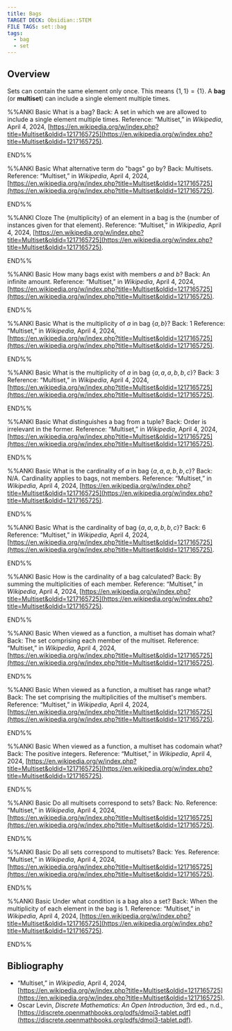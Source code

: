 ```yaml
---
title: Bags
TARGET DECK: Obsidian::STEM
FILE TAGS: set::bag
tags:
  - bag
  - set
---
```


## Overview

Sets can contain the same element only once. This means $\{1, 1\} = \{1\}$. A **bag** (or **multiset**) can include a single element multiple times.

%%ANKI
Basic
What is a bag?
Back: A set in which we are allowed to include a single element multiple times.
Reference: “Multiset,” in _Wikipedia_, April 4, 2024, [https://en.wikipedia.org/w/index.php?title=Multiset&oldid=1217165725](https://en.wikipedia.org/w/index.php?title=Multiset&oldid=1217165725).
<!--ID: 1720360266774-->
END%%

%%ANKI
Basic
What alternative term do "bags" go by?
Back: Multisets.
Reference: “Multiset,” in _Wikipedia_, April 4, 2024, [https://en.wikipedia.org/w/index.php?title=Multiset&oldid=1217165725](https://en.wikipedia.org/w/index.php?title=Multiset&oldid=1217165725).
<!--ID: 1720360266800-->
END%%

%%ANKI
Cloze
The {multiplicity} of an element in a bag is the {number of instances given for that element}.
Reference: “Multiset,” in _Wikipedia_, April 4, 2024, [https://en.wikipedia.org/w/index.php?title=Multiset&oldid=1217165725](https://en.wikipedia.org/w/index.php?title=Multiset&oldid=1217165725).
<!--ID: 1720360266806-->
END%%

%%ANKI
Basic
How many bags exist with members $a$ and $b$?
Back: An infinite amount.
Reference: “Multiset,” in _Wikipedia_, April 4, 2024, [https://en.wikipedia.org/w/index.php?title=Multiset&oldid=1217165725](https://en.wikipedia.org/w/index.php?title=Multiset&oldid=1217165725).
<!--ID: 1720360266813-->
END%%

%%ANKI
Basic
What is the multiplicity of $a$ in bag $\{a, b\}$?
Back: $1$
Reference: “Multiset,” in _Wikipedia_, April 4, 2024, [https://en.wikipedia.org/w/index.php?title=Multiset&oldid=1217165725](https://en.wikipedia.org/w/index.php?title=Multiset&oldid=1217165725).
<!--ID: 1720360266819-->
END%%

%%ANKI
Basic
What is the multiplicity of $a$ in bag $\{a, a, a, b, b, c\}$?
Back: $3$
Reference: “Multiset,” in _Wikipedia_, April 4, 2024, [https://en.wikipedia.org/w/index.php?title=Multiset&oldid=1217165725](https://en.wikipedia.org/w/index.php?title=Multiset&oldid=1217165725).
<!--ID: 1720360266825-->
END%%

%%ANKI
Basic
What distinguishes a bag from a tuple?
Back: Order is irrelevant in the former.
Reference: “Multiset,” in _Wikipedia_, April 4, 2024, [https://en.wikipedia.org/w/index.php?title=Multiset&oldid=1217165725](https://en.wikipedia.org/w/index.php?title=Multiset&oldid=1217165725).
<!--ID: 1720360266830-->
END%%

%%ANKI
Basic
What is the cardinality of $a$ in bag $\{a, a, a, b, b, c\}$?
Back: N/A. Cardinality applies to bags, not members.
Reference: “Multiset,” in _Wikipedia_, April 4, 2024, [https://en.wikipedia.org/w/index.php?title=Multiset&oldid=1217165725](https://en.wikipedia.org/w/index.php?title=Multiset&oldid=1217165725).
<!--ID: 1720360266835-->
END%%

%%ANKI
Basic
What is the cardinality of bag $\{a, a, a, b, b, c\}$?
Back: $6$
Reference: “Multiset,” in _Wikipedia_, April 4, 2024, [https://en.wikipedia.org/w/index.php?title=Multiset&oldid=1217165725](https://en.wikipedia.org/w/index.php?title=Multiset&oldid=1217165725).
<!--ID: 1720360266840-->
END%%

%%ANKI
Basic
How is the cardinality of a bag calculated?
Back: By summing the multiplicities of each member.
Reference: “Multiset,” in _Wikipedia_, April 4, 2024, [https://en.wikipedia.org/w/index.php?title=Multiset&oldid=1217165725](https://en.wikipedia.org/w/index.php?title=Multiset&oldid=1217165725).
<!--ID: 1720360266845-->
END%%

%%ANKI
Basic
When viewed as a function, a multiset has domain what?
Back: The set comprising each member of the multiset.
Reference: “Multiset,” in _Wikipedia_, April 4, 2024, [https://en.wikipedia.org/w/index.php?title=Multiset&oldid=1217165725](https://en.wikipedia.org/w/index.php?title=Multiset&oldid=1217165725).
<!--ID: 1720360266850-->
END%%

%%ANKI
Basic
When viewed as a function, a multiset has range what?
Back: The set comprising the multiplicities of the multiset's members.
Reference: “Multiset,” in _Wikipedia_, April 4, 2024, [https://en.wikipedia.org/w/index.php?title=Multiset&oldid=1217165725](https://en.wikipedia.org/w/index.php?title=Multiset&oldid=1217165725).
<!--ID: 1720360266856-->
END%%

%%ANKI
Basic
When viewed as a function, a multiset has codomain what?
Back: The positive integers.
Reference: “Multiset,” in _Wikipedia_, April 4, 2024, [https://en.wikipedia.org/w/index.php?title=Multiset&oldid=1217165725](https://en.wikipedia.org/w/index.php?title=Multiset&oldid=1217165725).
<!--ID: 1720360266861-->
END%%

%%ANKI
Basic
Do all multisets correspond to sets?
Back: No.
Reference: “Multiset,” in _Wikipedia_, April 4, 2024, [https://en.wikipedia.org/w/index.php?title=Multiset&oldid=1217165725](https://en.wikipedia.org/w/index.php?title=Multiset&oldid=1217165725).
<!--ID: 1720360266867-->
END%%

%%ANKI
Basic
Do all sets correspond to multisets?
Back: Yes.
Reference: “Multiset,” in _Wikipedia_, April 4, 2024, [https://en.wikipedia.org/w/index.php?title=Multiset&oldid=1217165725](https://en.wikipedia.org/w/index.php?title=Multiset&oldid=1217165725).
<!--ID: 1720360266873-->
END%%

%%ANKI
Basic
Under what condition is a bag also a set?
Back: When the multiplicity of each element in the bag is $1$.
Reference: “Multiset,” in _Wikipedia_, April 4, 2024, [https://en.wikipedia.org/w/index.php?title=Multiset&oldid=1217165725](https://en.wikipedia.org/w/index.php?title=Multiset&oldid=1217165725).
<!--ID: 1720360266878-->
END%%

## Bibliography

* “Multiset,” in _Wikipedia_, April 4, 2024, [https://en.wikipedia.org/w/index.php?title=Multiset&oldid=1217165725](https://en.wikipedia.org/w/index.php?title=Multiset&oldid=1217165725).
* Oscar Levin, *Discrete Mathematics: An Open Introduction*, 3rd ed., n.d., [https://discrete.openmathbooks.org/pdfs/dmoi3-tablet.pdf](https://discrete.openmathbooks.org/pdfs/dmoi3-tablet.pdf).